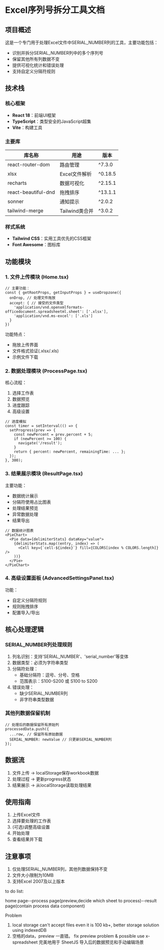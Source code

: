 # Excel序列号拆分工具文档

## 项目概述
这是一个专门用于处理Excel文件中SERIAL_NUMBER列的工具，主要功能包括：
- 识别并拆分SERIAL_NUMBER列中的多个序列号
- 保留其他所有列数据不变
- 提供可视化统计和错误处理
- 支持自定义分隔符规则

## 技术栈
### 核心框架
- **React 18**：前端UI框架
- **TypeScript**：类型安全的JavaScript超集
- **Vite**：构建工具

### 主要库
| 库名称 | 用途 | 版本 |
|--------|------|------|
| react-router-dom | 路由管理 | ^7.3.0 |
| xlsx | Excel文件解析 | ^0.18.5 |
| recharts | 数据可视化 | ^2.15.1 |
| react-beautiful-dnd | 拖拽排序 | ^13.1.1 |
| sonner | 通知提示 | ^2.0.2 |
| tailwind-merge | Tailwind类合并 | ^3.0.2 |

### 样式系统
- **Tailwind CSS**：实用工具优先的CSS框架
- **Font Awesome**：图标库

## 功能模块

### 1. 文件上传模块 (Home.tsx)
```tsx
// 主要功能：
const { getRootProps, getInputProps } = useDropzone({
  onDrop, // 处理文件拖放
  accept: { // 接受的文件类型
    'application/vnd.openxmlformats-officedocument.spreadsheetml.sheet': ['.xlsx'],
    'application/vnd.ms-excel': ['.xls']
  }
})
```
功能特点：
- 拖放上传界面
- 文件格式验证(.xlsx/.xls)
- 示例文件下载

### 2. 数据处理模块 (ProcessPage.tsx)
核心流程：
1. 选择工作表
2. 数据预览
3. 进度跟踪
4. 高级设置

```tsx
// 进度模拟
const timer = setInterval(() => {
  setProgress(prev => {
    const newPercent = prev.percent + 5;
    if (newPercent >= 100) {
      navigate('/result');
    }
    return { percent: newPercent, remainingTime: ... };
  });
}, 300);
```

### 3. 结果展示模块 (ResultPage.tsx)
主要功能：
- 数据统计展示
- 分隔符使用占比图表
- 处理结果预览
- 异常数据处理
- 结果导出

```tsx
// 数据统计图表
<PieChart>
  <Pie data={delimiterStats} dataKey="value">
    {delimiterStats.map((entry, index) => (
      <Cell key={`cell-${index}`} fill={COLORS[index % COLORS.length]} />
    ))}
  </Pie>
</PieChart>
```

### 4. 高级设置面板 (AdvancedSettingsPanel.tsx)
功能：
- 自定义分隔符规则
- 规则拖拽排序
- 配置导入/导出

## 核心处理逻辑

### SERIAL_NUMBER列处理规则
1. 列名识别：支持'SERIAL_NUMBER'、'serial_number'等变体
2. 数据类型：必须为字符串类型
3. 分隔符处理：
   - 基础分隔符：逗号、分号、空格
   - 范围表示：S100-S200 或 S100 to S200
4. 错误处理：
   - 缺少SERIAL_NUMBER列
   - 非字符串类型数据

### 其他列数据保留机制
```tsx
// 处理后的数据保留所有原始列
processedData.push({
  ...row, // 保留所有原始数据
  SERIAL_NUMBER: newValue // 只更新SERIAL_NUMBER列
});
```

## 数据流
1. 文件上传 → localStorage保存workbook数据
2. 处理过程 → 更新progress状态
3. 结果展示 → 从localStorage读取处理结果

## 使用指南
1. 上传Excel文件
2. 选择要处理的工作表
3. (可选)调整高级设置
4. 开始处理
5. 查看结果并下载

## 注意事项
1. 仅处理SERIAL_NUMBER列，其他列数据保持不变
2. 文件大小限制为10MB
3. 支持Excel 2007及以上版本

to do list:

home page--process page(preview,decide which sheet to process)--result page(contain process data component)


Problem
1. local storage can't accept files even it is 100 kb+, better storage solution using indexedDB
2. 空格的data，preview 一直错。 fix preview problem & possible use x-spreadsheet 完美地用于 SheetJS 导入后的数据预览和手动编辑场景